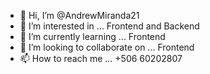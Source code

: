 - 👋 Hi, I’m @AndrewMiranda21
- 👀 I’m interested in ... Frontend and Backend
- 🌱 I’m currently learning ... Frontend
- 💞️ I’m looking to collaborate on ... Frontend
- 📫 How to reach me ... +506 60202807

<!---
AndrewMiranda21/AndrewMiranda21 is a ✨ special ✨ repository because its `README.md` (this file) appears on your GitHub profile.
You can click the Preview link to take a look at your changes.
--->
